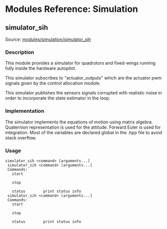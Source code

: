 # Modules Reference: Simulation

## simulator_sih
Source: [modules/simulation/simulator_sih](https://github.com/PX4/PX4-Autopilot/tree/release/1.15/src/modules/simulation/simulator_sih)


### Description
This module provides a simulator for quadrotors and fixed-wings running fully inside the hardware autopilot.

This simulator subscribes to "actuator_outputs" which are the actuator pwm signals given by the control allocation module.

This simulator publishes the sensors signals corrupted with realistic noise in order to incorporate the state estimator in the loop.

### Implementation
The simulator implements the equations of motion using matrix algebra. Quaternion representation is used for the attitude. Forward Euler is used for integration. Most of the variables are declared global in the .hpp file to avoid stack overflow.



<a id="simulator_sih_usage"></a>

### Usage
```
simulator_sih <command> [arguments...]
 simulator_sih <command> [arguments...]
 Commands:
   start

   stop

   status        print status info
 simulator_sih <command> [arguments...]
 Commands:
   start

   stop

   status        print status info
```
